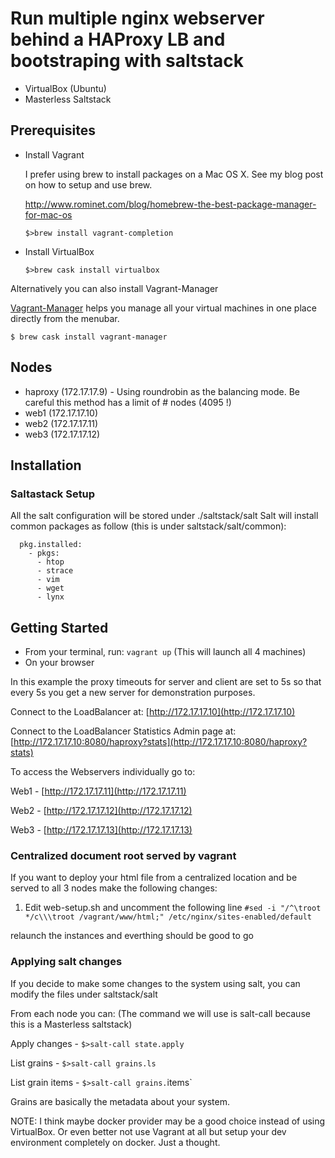 # Run multiple nginx webserver behind a HAProxy LB and bootstraping with saltstack
  - VirtualBox (Ubuntu)
  - Masterless Saltstack
  
## Prerequisites

- Install Vagrant

    I prefer using brew to install packages on a Mac OS X. See my blog post on how to setup and use brew.
    
    http://www.rominet.com/blog/homebrew-the-best-package-manager-for-mac-os
    
    `$>brew install vagrant-completion`
   
- Install VirtualBox

   `$>brew cask install virtualbox`
   
Alternatively you can also install Vagrant-Manager

[Vagrant-Manager](http://vagrantmanager.com) helps you manage all your virtual machines in one place directly from the menubar.

`$ brew cask install vagrant-manager`

## Nodes 
- haproxy (172.17.17.9) - Using roundrobin as the balancing mode. Be careful this method has a limit of # nodes (4095 !)
- web1    (172.17.17.10)
- web2    (172.17.17.11)
- web3    (172.17.17.12)

## Installation

### Saltastack Setup
All the salt configuration will be stored under
./saltstack/salt
Salt will install common packages as follow (this is under saltstack/salt/common):
```common_packages:
  pkg.installed:
    - pkgs:
      - htop
      - strace
      - vim
      - wget
      - lynx
```
      
## Getting Started
- From your terminal, run:
  ```vagrant up```
   (This will launch all 4 machines)
- On your browser 

In this example the proxy timeouts for server and client are set to 5s so that every 5s you get a new server for demonstration purposes.

Connect to the LoadBalancer at: [http://172.17.17.10](http://172.17.17.10)
 
Connect to the LoadBalancer Statistics Admin page at:  [http://172.17.17.10:8080/haproxy?stats](http://172.17.17.10:8080/haproxy?stats)
 

To access the Webservers individually go to:

Web1 - [http://172.17.17.11](http://172.17.17.11)

Web2 - [http://172.17.17.12](http://172.17.17.12)

Web3 - [http://172.17.17.13](http://172.17.17.13)

### Centralized document root served by vagrant
If you want to deploy your html file from a centralized location and be served to all 3 nodes make the following changes:

1) Edit web-setup.sh and uncomment the following line
`#sed -i "/^\troot */c\\\troot /vagrant/www/html;" /etc/nginx/sites-enabled/default`

relaunch the instances and everthing should be good to go

### Applying salt changes
If you decide to make some changes to the system using salt, you can modify the files under saltstack/salt

From each node you can: (The command we will use is salt-call because this is a Masterless saltstack)

Apply changes - `$>salt-call state.apply`

List grains - `$>salt-call grains.ls`

List grain items - `$>salt-call grains.`items`

Grains are basically the metadata about your system.


NOTE: I think maybe docker provider may be a good choice instead of using VirtualBox. Or even better not use Vagrant at all but setup your dev environment completely on docker. Just a thought.